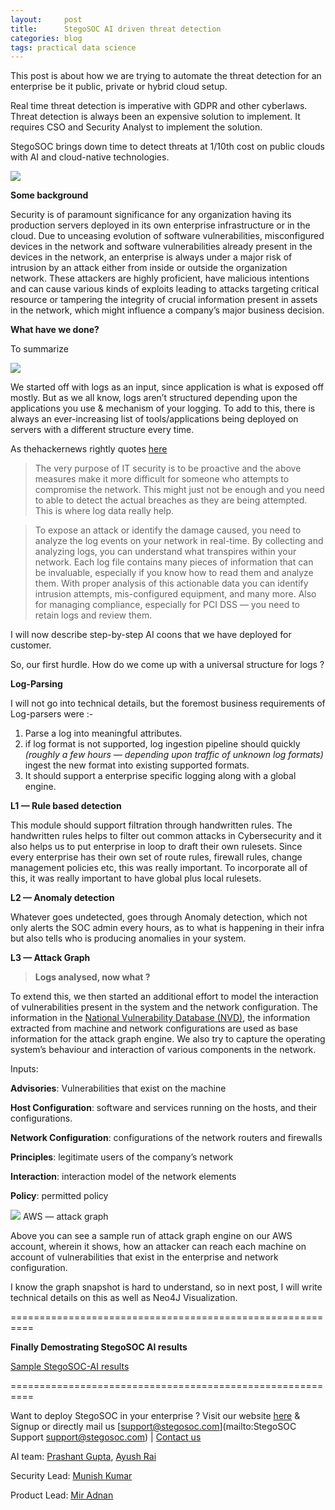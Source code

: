 ```yaml
---
layout:     post
title:      StegoSOC AI driven threat detection
categories: blog
tags: practical data science
---
```



This post is about how we are trying to automate the threat detection for an
enterprise be it public, private or hybrid cloud setup.

Real time threat detection is imperative with GDPR and other cyberlaws. Threat
detection is always been an expensive solution to implement. It requires CSO and
Security Analyst to implement the solution.

<!--more-->

StegoSOC brings down time to detect threats at 1/10th cost on public clouds with
AI and cloud-native technologies.

![](https://cdn-images-1.medium.com/max/1440/1*mkyPvdMJEgMqDW1rN2npSg.png)

**Some background**

Security is of paramount significance for any organization
having its production servers deployed in its own enterprise infrastructure or
in the cloud. Due to unceasing evolution of software vulnerabilities,
misconfigured devices in the network and software vulnerabilities already
present in the devices in the network, an enterprise is always under a major
risk of intrusion by an attack either from inside or outside the organization
network. These attackers are highly proficient, have malicious intentions and
can cause various kinds of exploits leading to attacks targeting critical
resource or tampering the integrity of crucial information present in assets in
the network, which might influence a company’s major business decision.

**What have we done?**

To summarize

![](https://cdn-images-1.medium.com/max/1440/1*1YIqe5LBpE0OWoqFwHNhvA.png)

We started off with logs as an input, since application is what is exposed off
mostly. But as we all know, logs aren’t structured depending upon the
applications you use & mechanism of your logging. To add to this, there is
always an ever-increasing list of tools/applications being deployed on servers
with a different structure every time.

As thehackernews rightly quotes
[here](https://thehackernews.com/2013/10/importance-of-logs-and-log-management.html)

> The very purpose of IT security is to be proactive and the above measures make
> it more difficult for someone who attempts to compromise the network. This might
just not be enough and you need to able to detect the actual breaches as they
are being attempted. This is where log data really help.

> To expose an attack or identify the damage caused, you need to analyze the log
> events on your network in real-time. By collecting and analyzing logs, you can
understand what transpires within your network. Each log file contains many
pieces of information that can be invaluable, especially if you know how to read
them and analyze them. With proper analysis of this actionable data you can
identify intrusion attempts, mis-configured equipment, and many more. Also for
managing compliance, especially for PCI DSS — you need to retain logs and review
them.

I will now describe step-by-step AI coons that we have deployed for customer.

So, our first hurdle. How do we come up with a universal structure for logs ?

**Log-Parsing**

I will not go into technical details, but the foremost business requirements of
Log-parsers were :-

1.  Parse a log into meaningful attributes.
1.  if log format is not supported, log ingestion pipeline should quickly *(roughly
a few hours — depending upon traffic of unknown log formats)* ingest the new
format into existing supported formats.
1.  It should support a enterprise specific logging along with a global engine.

**L1 — Rule based detection**

This module should support filtration through handwritten rules. The handwritten
rules helps to filter out common attacks in Cybersecurity and it also helps us
to put enterprise in loop to draft their own rulesets. Since every enterprise
has their own set of route rules, firewall rules, change management policies
etc, this was really important. To incorporate all of this, it was really
important to have global plus local rulesets.

**L2 — Anomaly detection**

Whatever goes undetected, goes through Anomaly detection, which not only alerts
the SOC admin every hours, as to what is happening in their infra but also tells
who is producing anomalies in your system.

**L3 — Attack Graph**

> **Logs analysed, now what ?**

To extend this, we then started an additional effort to model the interaction of
vulnerabilities present in the system and the network configuration. The
information in the [National Vulnerability Database
(NVD)](https://nvd.nist.gov/), the information extracted from machine and
network configurations are used as base information for the attack graph engine.
We also try to capture the operating system’s behaviour and interaction of
various components in the network.

Inputs:

**Advisories**: Vulnerabilities that exist on the machine

**Host Configuration**: software and services running on the hosts, and their
configurations.

**Network Configuration**: configurations of the network routers and firewalls

**Principles**: legitimate users of the company’s network

**Interaction**: interaction model of the network elements

**Policy**: permitted policy

![](https://cdn-images-1.medium.com/max/1440/1*H3PQtHafpWUL94Mdd07Png.png)
<span class="figcaption_hack">AWS — attack graph</span>

Above you can see a sample run of attack graph engine on our AWS account,
wherein it shows, how an attacker can reach each machine on account of
vulnerabilities that exist in the enterprise and network configuration.

I know the graph snapshot is hard to understand, so in next post, I will write
technical details on this as well as Neo4J Visualization.

==========================================================

**Finally Demostrating StegoSOC AI results**

[Sample StegoSOC-AI results](https://drive.google.com/open?id=1NB9EIzL40y_ZgnJE_MBIXY37fdP6yA4c)

==========================================================

Want to deploy StegoSOC in your enterprise ? Visit our website
[here](https://www.stegosoc.com/) & Signup or directly mail us
[support@stegosoc.com](mailto:StegoSOC Support <support@stegosoc.com>) |
[Contact us](https://www.stegosoc.com/site/contact-us)

AI team: [Prashant Gupta](https://www.linkedin.com/in/prashantgpt91/), [Ayush
Rai](https://medium.com/@rayush7)

Security Lead: [Munish Kumar](https://www.linkedin.com/in/munishkumar-g/)

Product Lead: [Mir Adnan](https://www.linkedin.com/in/miradnan/)


